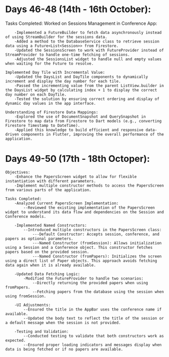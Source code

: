 # Days 46-48 (14th - 16th October):
Tasks Completed:
    Worked on Sessions Management in Conference App:

        -Implemented a FutureBuilder to fetch data asynchronously instead of using StreamBuilder for the sessions data.
        -Added a method to the DatabaseService class to retrieve session data using a Future<List<Session>> from Firestore.
        -Updated the SessionsScreen to work with FutureProvider instead of StreamProvider to handle one-time fetching of sessions.
        -Adjusted the SessionsList widget to handle null and empty values when waiting for the Future to resolve.

    Implemented Day Tile with Incremental Value:
        -Updated the DaysList and DayTile components to dynamically increment and display the day number for each tile.
        -Passed the incrementing value from the parent ListView.builder in the DaysList widget by calculating index + 1 to display the correct day number on each DayTile.
        -Tested the solution by ensuring correct ordering and display of dynamic day values in the app interface.

    Understanding of Firestore Data Mappings:
        -Explored the use of DocumentSnapshot and QuerySnapshot in Firestore to map data from Firestore to Dart models (e.g., converting Firestore Timestamp to DateTime).
        -Applied this knowledge to build efficient and responsive data-driven components in Flutter, improving the overall performance of the application.

# Days 49-50 (17th - 18th Octoper):
    Objectives:
        -Enhance the PapersScreen widget to allow for flexible instantiation with different parameters.
        -Implement multiple constructor methods to access the PapersScreen from various parts of the application.

    Tasks Completed:
        -Analyzed Current PapersScreen Implementation:
            --Reviewed the existing implementation of the PapersScreen widget to understand its data flow and dependencies on the Session and Conference models.

        -Implemented Named Constructors:
            --Introduced multiple constructors in the PapersScreen class:
                ---Default Constructor: Accepts session, conference, and papers as optional parameters.
                ---Named Constructor (fromSession): Allows initialization using a Session and a Conference object. This constructor fetches papers based on the provided session.
                ---Named Constructor (fromPapers): Initializes the screen using a direct list of Paper objects. This approach avoids fetching data again when it is already available.

        -Updated Data Fetching Logic:
            -Modified the FutureProvider to handle two scenarios:
                --Directly returning the provided papers when using fromPapers.
                --Fetching papers from the database using the session when using fromSession.
        
        -UI Adjustments:
            --Ensured the title in the AppBar uses the conference name if available.
            --Updated the body text to reflect the title of the session or a default message when the session is not provided.

        -Testing and Validation:
            --Conducted testing to validate that both constructors work as expected.
            --Ensured proper loading indicators and messages display when data is being fetched or if no papers are available.